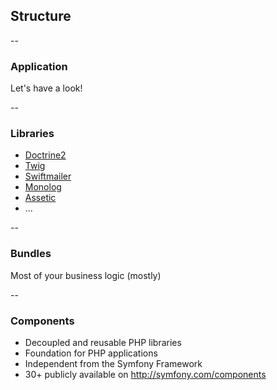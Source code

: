 ## Structure

--

### Application

Let's have a look!

--

### Libraries

- [Doctrine2](https://github.com/doctrine/doctrine2)
- [Twig](http://twig.sensiolabs.org/)
- [Swiftmailer](http://swiftmailer.org/)
- [Monolog](https://github.com/Seldaek/monolog)
- [Assetic](https://github.com/kriswallsmith/assetic)
- ...

--

### Bundles

Most of your business logic (mostly) 

--

### Components

- Decoupled and reusable PHP libraries
- Foundation for PHP applications
- Independent from the Symfony Framework
- 30+ publicly available on http://symfony.com/components
